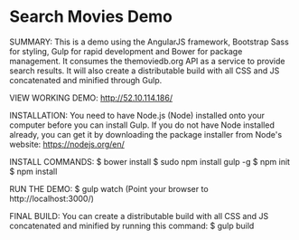 Search Movies Demo
==================

SUMMARY:
This is a demo using the AngularJS framework, Bootstrap Sass for styling, Gulp for rapid development and Bower for 
package management. It consumes the themoviedb.org API as a service to provide search results. It will also create 
a distributable build with all CSS and JS concatenated and minified through Gulp.

VIEW WORKING DEMO:
http://52.10.114.186/

INSTALLATION:
You need to have Node.js (Node) installed onto your computer before you can install Gulp.
If you do not have Node installed already, you can get it by downloading the package installer from Node's website:
https://nodejs.org/en/

INSTALL COMMANDS:
$ bower install
$ sudo npm install gulp -g
$ npm init
$ npm install

RUN THE DEMO:
$ gulp watch
(Point your browser to http://localhost:3000/)

FINAL BUILD:
You can create a distributable build with all CSS and JS concatenated and minified by running this command:
$ gulp build

